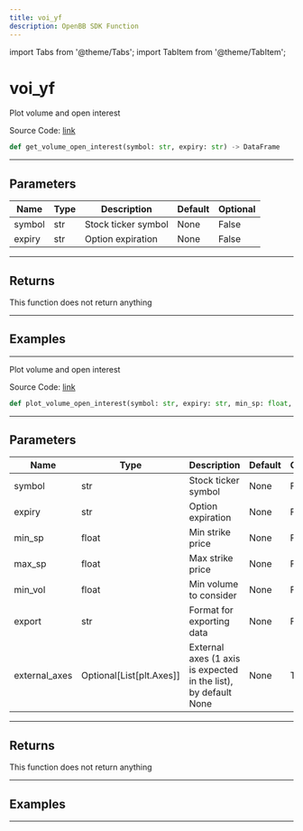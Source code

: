 ```yaml
---
title: voi_yf
description: OpenBB SDK Function
---
```


import Tabs from '@theme/Tabs';
import TabItem from '@theme/TabItem';

# voi_yf

<Tabs>
<TabItem value="model" label="Model" default>

Plot volume and open interest

Source Code: [link](https://github.com/OpenBB-finance/OpenBBTerminal/tree/main/openbb_terminal/stocks/options/yfinance_model.py#L599)

```python
def get_volume_open_interest(symbol: str, expiry: str) -> DataFrame
```
---

## Parameters

| Name | Type | Description | Default | Optional |
| ---- | ---- | ----------- | ------- | -------- |
| symbol | str | Stock ticker symbol | None | False |
| expiry | str | Option expiration | None | False |

---

## Returns

This function does not return anything

---

## Examples

---



</TabItem>
<TabItem value="view" label="View">

Plot volume and open interest

Source Code: [link](https://github.com/OpenBB-finance/OpenBBTerminal/tree/main/openbb_terminal/stocks/options/yfinance_view.py#L429)

```python
def plot_volume_open_interest(symbol: str, expiry: str, min_sp: float, max_sp: float, min_vol: float, export: str, external_axes: Optional[List[matplotlib.axes._axes.Axes]]) -> None
```
---

## Parameters

| Name | Type | Description | Default | Optional |
| ---- | ---- | ----------- | ------- | -------- |
| symbol | str | Stock ticker symbol | None | False |
| expiry | str | Option expiration | None | False |
| min_sp | float | Min strike price | None | False |
| max_sp | float | Max strike price | None | False |
| min_vol | float | Min volume to consider | None | False |
| export | str | Format for exporting data | None | False |
| external_axes | Optional[List[plt.Axes]] | External axes (1 axis is expected in the list), by default None | None | True |

---

## Returns

This function does not return anything

---

## Examples

---



</TabItem>
</Tabs>
